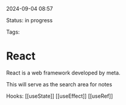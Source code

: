 
2024-09-04 08:57

Status: in progress

Tags:

# React
React is a web framework developed by meta.

This will serve as the search area for notes


Hooks:
[[useState]]
[[useEffect]]
[[useRef]]


